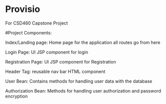 # Provisio
For CSD460 Capstone Project

#Project Components:

Index/Landing page: Home page for the application all routes go from here

Login Page: UI JSP component for login

Registration Page: UI JSP component for Registration

Header Tag: reusable nav bar HTML component

User Bean: Contains methods for handling user data with the database 

Authorization Bean: Methods for handling user authorization and password encryption

